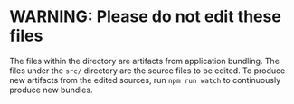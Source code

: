 # WARNING: Please do not edit these files

The files within the directory are artifacts from application bundling. The files under the `src/` directory are the source files to be edited. To produce new artifacts from the edited sources, run `npm run watch` to continuously produce new bundles.
